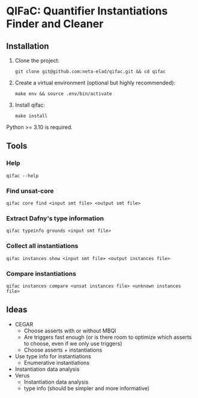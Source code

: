 # QIFaC: Quantifier Instantiations Finder and Cleaner

## Installation
1. Clone the project:
    ```shell
    git clone git@github.com:neta-elad/qifac.git && cd qifac
    ```
2. Create a virtual environment (optional but highly recommended):
    ```shell
   make env && source .env/bin/activate
    ```
3. Install qifac:
    ```shell
   make install
    ```

Python >= 3.10 is required.

## Tools
### Help
```shell
qifac --help
```
### Find unsat-core
```shell
qifac core find <input smt file> <output smt file>
```

### Extract Dafny's type information
```shell
qifac typeinfo grounds <input smt file>
```

### Collect all instantiations
```shell
qifac instances show <input smt file> <output instances file>
```

### Compare instantiations
```shell
qifac instances compare <unsat instances file> <unknown instances file>
```

## Ideas
- CEGAR
  - Choose asserts with or without MBQI
  - Are triggers fast enough 
  (or is there room to optimize which asserts to choose, 
  even if we only use triggers)
  - Choose asserts + instantiations
- Use type info for instantiations
  - Enumerative instantiations
- Instantiation data analysis
- Verus
  - Instantiation data analysis
  - type info (should be simpler and more informative)
